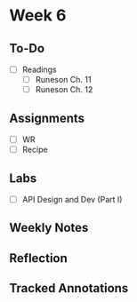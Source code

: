 
# Week 6

## To-Do
- [ ] Readings
  - [ ] Runeson Ch. 11
  - [ ] Runeson Ch. 12

## Assignments
- [ ] WR
- [ ] Recipe

## Labs
- [ ] API Design and Dev (Part I)

## Weekly Notes

## Reflection

## Tracked Annotations
